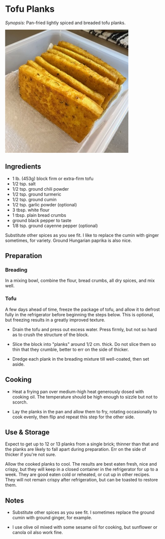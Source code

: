 # Tofu Planks

*Synopsis:* Pan-fried lightly spiced and breaded tofu planks.

![image](../img/tofu-planks.jpg)

## Ingredients

-  1 lb. (453g) block firm or extra-firm tofu
-  1/2 tsp. salt
-  1/2 tsp. ground chili powder
-  1/2 tsp. ground turmeric
-  1/2 tsp. ground cumin
-  1/2 tsp. garlic powder (optional)
-  3 tbsp. white flour
-  1 tbsp. plain bread crumbs
-  ground black pepper to taste
-  1/8 tsp. ground cayenne pepper (optional)

Substitute other spices as you see fit. I like to replace the cumin with ginger
sometimes, for variety. Ground Hungarian paprika is also nice.


## Preparation


### Breading

In a mixing bowl, combine the flour, bread crumbs, all dry spices, and mix well.

### Tofu

A few days ahead of time, freeze the package of tofu, and allow it to defrost
fully in the refrigerator before beginning the steps below. This is optional,
but freezing results in a greatly improved texture.

-  Drain the tofu and press out excess water. Press firmly, but not so hard as
   to crush the structure of the block.

-  Slice the block into "planks" around 1/2 cm. thick. Do not slice them so
   thin that they crumble, better to err on the side of thicker.

-  Dredge each plank in the breading mixture till well-coated, then set aside.


## Cooking

-  Heat a frying pan over medium-high heat generously dosed with cooking oil.
   The temperature should be high enough to sizzle but not to scorch.

-  Lay the planks in the pan and allow them to fry, rotating occasionally to
   cook evenly, then flip and repeat this step for the other side.


## Use & Storage

Expect to get up to 12 or 13 planks from a single brick; thinner than that and
the planks are likely to fall apart during preparation. Err on the side of
thicker if you're not sure.

Allow the cooked planks to cool. The results are best eaten fresh, nice and
crispy, but they will keep in a closed container in the refrigerator for up to
a week. They are good eaten cold or reheated, or cut up in other recipes.  They
will not remain crispy after refrigeration, but can be toasted to restore them.


## Notes

*  Substitute other spices as you see fit.  I sometimes replace the ground
   cumin with ground ginger, for example.

*  I use olive oil mixed with some sesame oil for cooking, but sunflower or
   canola oil also work fine.
